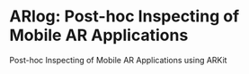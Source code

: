 # ARlog: Post-hoc Inspecting of Mobile AR Applications
Post-hoc Inspecting of Mobile AR Applications using ARKit 
